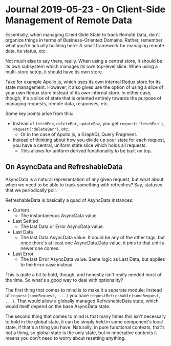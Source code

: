 Journal 2019-05-23 - On Client-Side Management of Remote Data
========

Essentially, when managing Client-Side State to track Remote Data, don't organize things in terms of Business-Oriented Domains.  Rather, remember what you're actually building here: A small framework for managing remote data, its status, etc.

Not much else to say there, really.  When using a central store, it should be its own subsystem which manages its own top-level slice.  When using a multi-store setup, it should have its own store.

Take for example Apollo.js, which uses its own internal Redux store for its state management.  However, it also gives use the option of using a slice of your own Redux store instead of its own internal store.  In either case, though, it's a slice of state that is oriented entirely towards the purpose of managing requests, remote data, responses, etc.

Some key points arise from this:

- Instead of `fetchFoo`, `deleteBar`, `updateBaz`, you get `request('fetchFoo')`, `request('deleteBar')`, etc.
    - Or in the case of Apollo.js, a GraphQL Query Fragment.
- Instead of thinking about how you divide up your state for each request, you have a central, uniform state slice which holds all requests.
    - This allows for uniform derived functionality to be built on top.



## On AsyncData and RefreshableData

AsyncData is a natural representation of any given request, but what about when we need to be able to track something with refreshes?  Say, statuses that we periodically poll.

RefreshableData is basically a quad of AsyncData instances:

- Current
    - The instantaneous AsyncData value.
- Last Settled
    - The last Data or Error AsyncData value.
- Last Data
    - The last Data AsyncData value.  It could be any of the other tags, but once there's at least one AsyncData.Data value, it pins to that until a newer one comes.
- Last Error
    - The last Error AsyncData value.  Same logic as Last Data, but applies to the Error case instead.

This is quite a bit to hold, though, and honestly isn't really needed most of the time.  So what's a good way to deal with optionality?

The first thing that comes to mind is to make it a separate module: Instead of `request(someRequest, ...)` you have `requestRefreshable(someRequest, ...)`.  That would allow a globally managed RefreshableData state, which would itself depend on the base AsyncData state.

The second thing that comes to mind is that many times this isn't necessary to hold in the global state, it can be simply held in some component's local state, if that's a thing you have.  Naturally, in pure functional contexts, that's not a thing, so global state is the only state, but in imperative contexts it means you don't need to worry about resetting anything.
